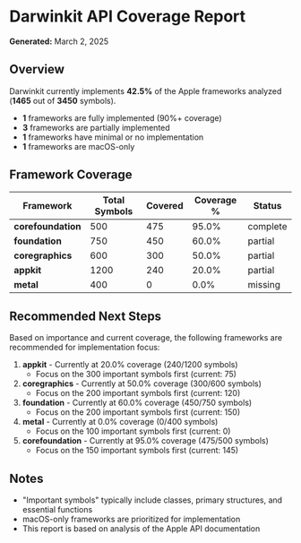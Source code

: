 # Darwinkit API Coverage Report

**Generated:** March 2, 2025

## Overview

Darwinkit currently implements **42.5%** of the Apple frameworks analyzed (**1465** out of **3450** symbols).

- **1** frameworks are fully implemented (90%+ coverage)
- **3** frameworks are partially implemented
- **1** frameworks have minimal or no implementation
- **1** frameworks are macOS-only

## Framework Coverage

| Framework | Total Symbols | Covered | Coverage % | Status |
|-----------|---------------|---------|-----------|--------|
| **corefoundation** | 500 | 475 | 95.0% | complete |
| **foundation** | 750 | 450 | 60.0% | partial |
| **coregraphics** | 600 | 300 | 50.0% | partial |
| **appkit** | 1200 | 240 | 20.0% | partial |
| **metal** | 400 | 0 | 0.0% | missing |

## Recommended Next Steps

Based on importance and current coverage, the following frameworks are recommended for implementation focus:
1. **appkit** - Currently at 20.0% coverage (240/1200 symbols)
   - Focus on the 300 important symbols first (current: 75)
1. **coregraphics** - Currently at 50.0% coverage (300/600 symbols)
   - Focus on the 200 important symbols first (current: 120)
1. **foundation** - Currently at 60.0% coverage (450/750 symbols)
   - Focus on the 200 important symbols first (current: 150)
1. **metal** - Currently at 0.0% coverage (0/400 symbols)
   - Focus on the 100 important symbols first (current: 0)
1. **corefoundation** - Currently at 95.0% coverage (475/500 symbols)
   - Focus on the 150 important symbols first (current: 145)

## Notes

- "Important symbols" typically include classes, primary structures, and essential functions
- macOS-only frameworks are prioritized for implementation
- This report is based on analysis of the Apple API documentation
